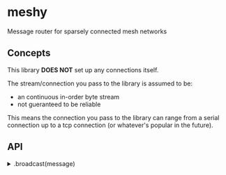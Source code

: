 meshy
=====

Message router for sparsely connected mesh networks

Concepts
--------

This library **DOES NOT** set up any connections itself.

The stream/connection you pass to the library is assumed to be:

- an continuous in-order byte stream
- not gueranteed to be reliable

This means the connection you pass to the library can range from a serial
connection up to a tcp connection (or whatever's popular in the future).

API
---

<details>
  <summary>.broadcast(message)</summary>

```typescript
.broadcast(message:string)
```

<p>Sends a message to all nodes in the network</p>
</details>
